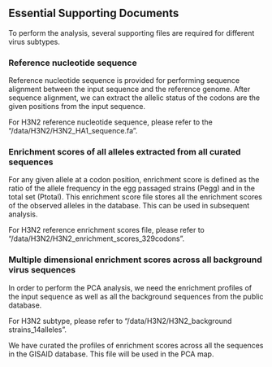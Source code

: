 ## Essential Supporting Documents

To perform the analysis, several supporting files are required for different virus subtypes.
 
### Reference nucleotide sequence

Reference nucleotide sequence is provided for performing sequence alignment between the input sequence and the reference genome. After sequence alignment, we can extract the allelic status of the codons are the given positions from the input sequence. 

For H3N2 reference nucleotide sequence, please refer to the “/data/H3N2/H3N2_HA1_sequence.fa”.


### Enrichment scores of all alleles extracted from all curated sequences

For any given allele at a codon position, enrichment score is defined as the ratio of the allele frequency in the egg passaged strains (Pegg) and in the total set (Ptotal). This enrichment score file stores all the enrichment scores of the observed alleles in the database.  This can be used in subsequent analysis.
 
For H3N2 reference enrichment scores file, please refer to “/data/H3N2/H3N2_enrichment_scores_329codons”.


### Multiple dimensional enrichment scores across all background virus sequences

In order to perform the PCA analysis, we need the enrichment profiles of the input sequence as well as all the background sequences from the public database.

For H3N2 subtype, please refer to “/data/H3N2/H3N2_background strains_14alleles”.

We have curated the profiles of enrichment scores across all the sequences in the GISAID database. This file will be used in the PCA map.

